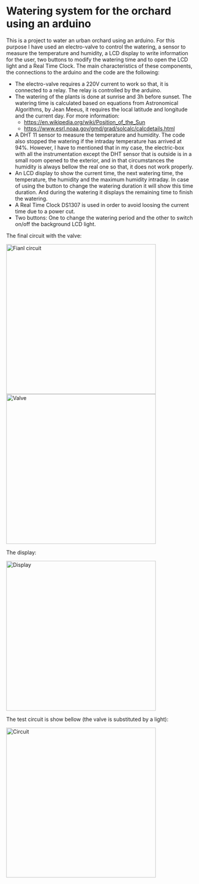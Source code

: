 # Watering system for the orchard using an arduino
This is a project to water an urban orchard using an arduino. For this purpose I have used an electro-valve to control the watering, a sensor to measure the temperature and humidity, a LCD display to write information for the user, two buttons to modify the watering time and to open the LCD light and a Real Time Clock.
The main characteristics of these components, the connections to the arduino and the code are the following:
* The electro-valve requires a 220V current to work so that, it is connected to a relay. The relay is controlled by the arduino.
* The watering of the plants is done at sunrise and 3h before sunset. The watering time is calculated based on equations from Astronomical Algorithms, by Jean Meeus, it requires the local latitude and longitude and the current day. For more information:
   - https://en.wikipedia.org/wiki/Position_of_the_Sun
   - https://www.esrl.noaa.gov/gmd/grad/solcalc/calcdetails.html
* A DHT 11 sensor to measure the temperature and humidity. The code also stopped the watering if the intraday temperature has arrived at 94%. However, I have to mentioned that in my case, the electric-box with all the instrumentation except the DHT sensor that is outside is in a small room opened to the exterior, and in that circumstances the humidity is always bellow the real one so that, it does not work properly.
* An LCD display to show the current time, the next watering time, the temperature, the humidity and the maximum humidity intraday. In case of using the button to change the watering duration it will show this time duration. And during the watering it displays the remaining time to finish the watering.
* A Real Time Clock DS1307 is used in order to avoid loosing the current time due to a power cut.
* Two buttons: One to change the watering period and the other to switch on/off the background LCD light.

The final circuit with the valve:

<img src="https://raw.github.com/DanielDagnino/arduino_orchard_watering/master/img/final.JPG" alt="Fianl circuit" width="400" />
<img src="https://raw.github.com/DanielDagnino/arduino_orchard_watering/master/img/valve.JPG" alt="Valve" rotate="-90" width="400" />

The display:

<img src="https://raw.github.com/DanielDagnino/arduino_orchard_watering/master/img/lcd.jpg" alt="Display" width="400" />

The test circuit is show bellow (the valve is substituted by a light):

<img src="https://raw.github.com/DanielDagnino/arduino_orchard_watering/master/img/test.jpg" alt="Circuit" width="400" />

